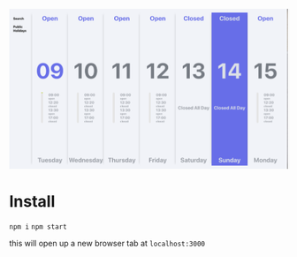 ![Store Front](imgs/store-front.png)

# Install
```npm i```
```npm start```

this will open up a new browser tab at ```localhost:3000```
